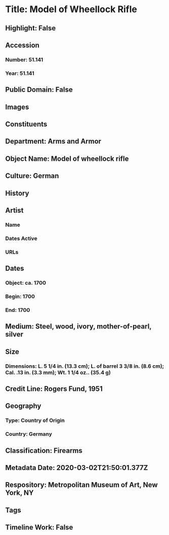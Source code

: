 # Title: Model of Wheellock Rifle
## Highlight: False
## Accession
### Number: 51.141
### Year: 51.141
## Public Domain: False
## Images
## Constituents
## Department: Arms and Armor
## Object Name: Model of wheellock rifle
## Culture: German
## History
## Artist
### Name
### Dates Active
### URLs
## Dates
### Object: ca. 1700
### Begin: 1700
### End: 1700
## Medium: Steel, wood, ivory, mother-of-pearl, silver
## Size
### Dimensions: L. 5 1/4 in. (13.3 cm); L. of barrel 3 3/8 in. (8.6 cm); Cal. .13 in. (3.3 mm); Wt. 1 1/4 oz.. (35.4 g)
## Credit Line: Rogers Fund, 1951
## Geography
### Type: Country of Origin
### Country: Germany
## Classification: Firearms
## Metadata Date: 2020-03-02T21:50:01.377Z
## Respository: Metropolitan Museum of Art, New York, NY
## Tags
## Timeline Work: False